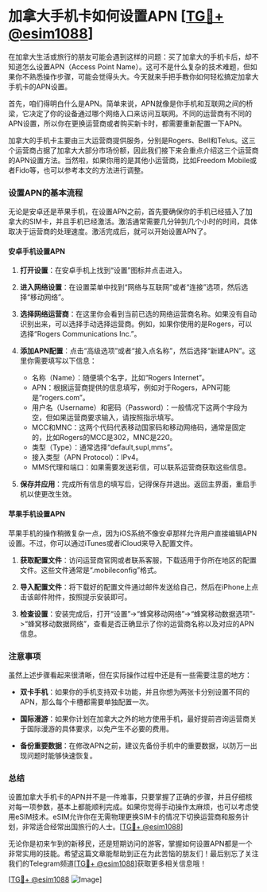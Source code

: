 # 加拿大手机卡如何设置APN [[TG💪+ @esim1088](https://t.me/s/esim1088)]

在加拿大生活或旅行的朋友可能会遇到这样的问题：买了加拿大的手机卡后，却不知道怎么设置APN（Access Point Name）。这可不是什么复杂的技术难题，但如果你不熟悉操作步骤，可能会觉得头大。今天就来手把手教你如何轻松搞定加拿大手机卡的APN设置。

首先，咱们得明白什么是APN。简单来说，APN就像是你手机和互联网之间的桥梁，它决定了你的设备通过哪个网络入口来访问互联网。不同的运营商有不同的APN设置，所以你在更换运营商或者购买新卡时，都需要重新配置一下APN。

加拿大的手机卡主要由三大运营商提供服务，分别是Rogers、Bell和Telus。这三个运营商占据了加拿大大部分市场份额，因此我们接下来会重点介绍这三个运营商的APN设置方法。当然啦，如果你用的是其他小运营商，比如Freedom Mobile或者Fido等，也可以参考本文的方法进行调整。

### 设置APN的基本流程

无论是安卓还是苹果手机，在设置APN之前，首先要确保你的手机已经插入了加拿大的SIM卡，并且手机已经激活。激活通常需要几分钟到几个小时的时间，具体取决于运营商的处理速度。激活完成后，就可以开始设置APN了。

#### 安卓手机设置APN

1. **打开设置**：在安卓手机上找到“设置”图标并点击进入。
   
2. **进入网络设置**：在设置菜单中找到“网络与互联网”或者“连接”选项，然后选择“移动网络”。

3. **选择网络运营商**：在这里你会看到当前已选的网络运营商名称。如果没有自动识别出来，可以选择手动选择运营商。例如，如果你使用的是Rogers，可以选择“Rogers Communications Inc.”。

4. **添加APN配置**：点击“高级选项”或者“接入点名称”，然后选择“新建APN”。这里你需要填写以下信息：

   - 名称（Name）：随便填个名字，比如“Rogers Internet”。
   - APN：根据运营商提供的信息填写，例如对于Rogers，APN可能是“rogers.com”。
   - 用户名（Username）和密码（Password）：一般情况下这两个字段为空，但如果运营商要求输入，请按照指示填写。
   - MCC和MNC：这两个代码代表移动国家码和移动网络码，通常是固定的，比如Rogers的MCC是302，MNC是220。
   - 类型（Type）：通常选择“default,supl,mms”。
   - 接入类型（APN Protocol）：IPv4。
   - MMS代理和端口：如果需要发送彩信，可以联系运营商获取这些信息。

5. **保存并应用**：完成所有信息的填写后，记得保存并退出。返回主界面，重启手机以使更改生效。

#### 苹果手机设置APN

苹果手机的操作稍微复杂一点，因为iOS系统不像安卓那样允许用户直接编辑APN设置。不过，你可以通过iTunes或者iCloud来导入配置文件。

1. **获取配置文件**：访问运营商官网或者联系客服，下载适用于你所在地区的配置文件。这些文件通常是“.mobileconfig”格式。

2. **导入配置文件**：将下载好的配置文件通过邮件发送给自己，然后在iPhone上点击该邮件附件，按照提示安装即可。

3. **检查设置**：安装完成后，打开“设置”->“蜂窝移动网络”->“蜂窝移动数据选项”->“蜂窝移动数据网络”，查看是否正确显示了你的运营商名称以及对应的APN信息。

### 注意事项

虽然上述步骤看起来很清晰，但在实际操作过程中还是有一些需要注意的地方：

- **双卡手机**：如果你的手机支持双卡功能，并且你想为两张卡分别设置不同的APN，那么每个卡槽都需要单独配置一次。
  
- **国际漫游**：如果你计划在加拿大之外的地方使用手机，最好提前咨询运营商关于国际漫游的具体要求，以免产生不必要的费用。

- **备份重要数据**：在修改APN之前，建议先备份手机中的重要数据，以防万一出现问题时能够快速恢复。

### 总结

设置加拿大手机卡的APN并不是一件难事，只要掌握了正确的步骤，并且仔细核对每一项参数，基本上都能顺利完成。如果你觉得手动操作太麻烦，也可以考虑使用eSIM技术。eSIM允许你在无需物理更换SIM卡的情况下切换运营商和服务计划，非常适合经常出国旅行的人士。[[TG💪+ @esim1088](https://t.me/s/esim1088)]

无论你是初来乍到的新移民，还是短期访问的游客，掌握如何设置APN都是一个非常实用的技能。希望这篇文章能帮助到正在为此苦恼的朋友们！最后别忘了关注我们的Telegram频道[[TG💪+ @esim1088](https://t.me/s/esim1088)]获取更多相关信息哦！

[[TG💪+ @esim1088](https://t.me/s/esim1088) ![Image](https://i.postimg.cc/4NQfJmqS/Snipaste-2025-05-13-00-14-12.png)]